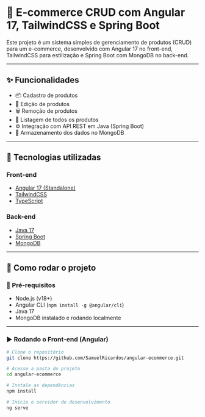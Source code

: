 # 🛒 E-commerce CRUD com Angular 17, TailwindCSS e Spring Boot

Este projeto é um sistema simples de gerenciamento de produtos (CRUD) para um e-commerce, desenvolvido com Angular 17 no front-end, TailwindCSS para estilização e Spring Boot com MongoDB no back-end.

---

## ✨ Funcionalidades

- 📦 Cadastro de produtos
- 📝 Edição de produtos
- 🗑️ Remoção de produtos
- 🔎 Listagem de todos os produtos
- ⚙️ Integração com API REST em Java (Spring Boot)
- 🧩 Armazenamento dos dados no MongoDB

---

## 🧰 Tecnologias utilizadas

### Front-end
- [Angular 17 (Standalone)](https://angular.io/)
- [TailwindCSS](https://tailwindcss.com/)
- [TypeScript](https://www.typescriptlang.org/)

### Back-end
- [Java 17](https://www.oracle.com/br/java/technologies/javase/jdk17-archive-downloads.html)
- [Spring Boot](https://spring.io/projects/spring-boot)
- [MongoDB](https://www.mongodb.com/)

---

## 🚀 Como rodar o projeto

### 🔧 Pré-requisitos

- Node.js (v18+)
- Angular CLI (`npm install -g @angular/cli`)
- Java 17
- MongoDB instalado e rodando localmente

---

### ▶️ Rodando o Front-end (Angular)

```bash
# Clone o repositório
git clone https://github.com/SamuelRicardos/angular-ecommerce.git

# Acesse a pasta do projeto
cd angular-ecommerce

# Instale as dependências
npm install

# Inicie o servidor de desenvolvimento
ng serve
